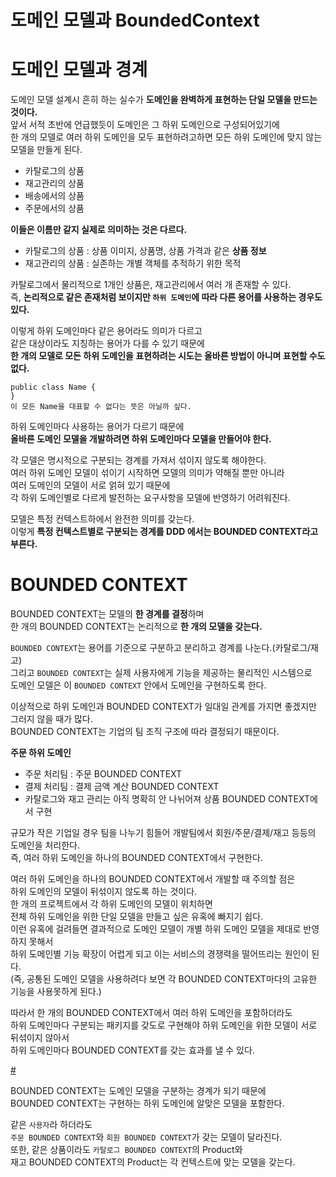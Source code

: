 도메인 모델과 BoundedContext     
==============================    
# 도메인 모델과 경계     
도메인 모델 설계시 흔히 하는 실수가 **도메인을 완벽하게 표현하는 단일 모델을 만드는 것이다.**     
앞서 서적 초반에 언급했듯이 도메인은 그 하위 도메인으로 구성되어있기에      
한 개의 모델로 여러 하위 도메인을 모두 표현하려고하면 모든 하위 도메인에 맞지 않는 모델을 만들게 된다.      

* 카탈로그의 상품  
* 재고관리의 상품
* 배송에서의 상품
* 주문에서의 상품

**이들은 이름만 같지 실제로 의미하는 것은 다르다.**   

* 카탈로그의 상품 : 상품 이미지, 상품명, 상품 가격과 같은 **상품 정보**  
* 재고관리의 상품 : 실존하는 개별 객체를  추적하기 위한 목적   

카탈로그에서 물리적으로 1개인 상품은, 재고관리에서 여러 개 존재할 수 있다.        
즉, **논리적으로 같은 존재처럼 보이지만 `하위 도메인`에 따라 다른 용어를 사용하는 경우도 있다.**     

[]()    

이렇게 하위 도메인마다 같은 용어라도 의미가 다르고       
같은 대상이라도 지칭하는 용어가 다를 수 있기 때문에       
**한 개의 모델로 모든 하위 도메인을 표현하려는 시도는 올바른 방법이 아니며 표현할 수도 없다.**     
   
```
public class Name {
}
이 모든 Name을 대표할 수 없다는 뜻은 아닐까 싶다.   
```

하위 도메인마다 사용하는 용어가 다르기 때문에     
**올바른 도메인 모델을 개발하려면 하위 도메인마다 모델을 만들어야 한다.**       
        
각 모델은 명시적으로 구분되는 경계를 가져서 섞이지 않도록 해야한다.           
여러 하위 도메인 모델이 섞이기 시작하면 모델의 의미가 약해질 뿐만 아니라    
여러 도메인의 모델이 서로 얽혀 있기 때문에      
각 하위 도메인별로 다르게 발전하는 요구사항을 모델에 반영하기 어려워진다.               
    
모델은 특정 컨텍스트하에서 완전한 의미를 갖는다.        
이렇게 **특정 컨텍스트별로 구분되는 경계를 DDD 에서는 BOUNDED CONTEXT라고 부른다.**     

# BOUNDED CONTEXT    
BOUNDED CONTEXT는 모델의 **한 경계를 결정**하며         
한 개의 BOUNDED CONTEXT는 논리적으로 **한 개의 모델을 갖는다.**          
       
`BOUNDED CONTEXT`는 용어를 기준으로 구분하고 분리하고 경계를 나눈다.(카탈로그/재고)   
그리고 `BOUNDED CONTEXT`는 실제 사용자에게 기능을 제공하는 물리적인 시스템으로    
도메인 모델은 이 `BOUNDED CONTEXT` 안에서 도메인을 구현하도록 한다.     

이상적으로 하위 도메인과 BOUNDED CONTEXT가 일대일 관계를 가지면 좋겠지만 그러지 않을 때가 많다.      
BOUNDED CONTEXT는 기업의 팀 조직 구조에 따라 결정되기 때문이다.     
  
[]()   
  
**주문 하위 도메인**     
* 주문 처리팀 : 주문 BOUNDED CONTEXT      
* 결제 처리팀 : 결제 금액 계산 BOUNDED CONTEXT   
* 카탈로그와 재고 관리는 아직 명확히 안 나뉘어져 상품 BOUNDED CONTEXT에서 구현 

규모가 작은 기업일 경우 팀을 나누기 힘들어 개발팀에서 회원/주문/결제/재고 등등의 도메인을 처리한다.     
즉, 여러 하위 도메인을 하나의 BOUNDED CONTEXT에서 구현한다.    

여러 하위 도메인을 하나의 BOUNDED CONTEXT에서 개발할 때 주의할 점은    
하위 도메인의 모델이 뒤섞이지 않도록 하는 것이다.              
한 개의 프로젝트에서 각 하위 도메인의 모델이 위치하면           
전체 하위 도메인을 위한 단일 모델을 만들고 싶은 유혹에 빠지기 쉽다.          
이런 유혹에 걸려들면 결과적으로 도메인 모델이 개별 하위 도메인 모델을 제대로 반영하지 못해서         
하위 도메인별 기능 확장이 어렵게 되고 이는 서비스의 경쟁력을 떨어뜨리는 원인이 된다.         
(즉, 공통된 도메인 모델을 사용하려다 보면 각 BOUNDED CONTEXT마다의 고유한 기능을 사용못하게 된다.)    
  
따라서 한 개의 BOUNDED CONTEXT에서 여러 하위 도메인을 포함하더라도      
하위 도메인마다 구분되는 패키지를 갖도로 구현해야 하위 도메인을 위한 모델이 서로 뒤섞이지 않아서     
하위 도메인마다 BOUNDED CONTEXT를 갖는 효과를 낼 수 있다.     

[#](#)  

BOUNDED CONTEXT는 도메인 모델을 구분하는 경계가 되기 때문에       
BOUNDED CONTEXT는 구현하는 하위 도메인에 알맞은 모델을 포함한다.    

같은 `사용자`라 하더라도   
`주문 BOUNDED CONTEXT`와 `회원 BOUNDED CONTEXT`가 갖는 모델이 달라진다.    
또한, 같은 상품이라도 `카탈로그 BOUNDED CONTEXT`의 Product와            
재고 BOUNDED CONTEXT의 Product는 각 컨텍스트에 맞는 모델을 갖는다.    



















